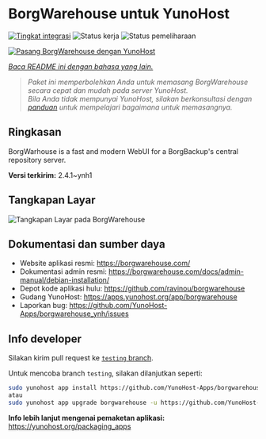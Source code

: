 <!--
N.B.: README ini dibuat secara otomatis oleh <https://github.com/YunoHost/apps/tree/master/tools/readme_generator>
Ini TIDAK boleh diedit dengan tangan.
-->

# BorgWarehouse untuk YunoHost

[![Tingkat integrasi](https://dash.yunohost.org/integration/borgwarehouse.svg)](https://ci-apps.yunohost.org/ci/apps/borgwarehouse/) ![Status kerja](https://ci-apps.yunohost.org/ci/badges/borgwarehouse.status.svg) ![Status pemeliharaan](https://ci-apps.yunohost.org/ci/badges/borgwarehouse.maintain.svg)

[![Pasang BorgWarehouse dengan YunoHost](https://install-app.yunohost.org/install-with-yunohost.svg)](https://install-app.yunohost.org/?app=borgwarehouse)

*[Baca README ini dengan bahasa yang lain.](./ALL_README.md)*

> *Paket ini memperbolehkan Anda untuk memasang BorgWarehouse secara cepat dan mudah pada server YunoHost.*  
> *Bila Anda tidak mempunyai YunoHost, silakan berkonsultasi dengan [panduan](https://yunohost.org/install) untuk mempelajari bagaimana untuk memasangnya.*

## Ringkasan

BorgWarhouse is a fast and modern WebUI for a BorgBackup's central repository server. 


**Versi terkirim:** 2.4.1~ynh1

## Tangkapan Layar

![Tangkapan Layar pada BorgWarehouse](./doc/screenshots/screenshot.png)

## Dokumentasi dan sumber daya

- Website aplikasi resmi: <https://borgwarehouse.com/>
- Dokumentasi admin resmi: <https://borgwarehouse.com/docs/admin-manual/debian-installation/>
- Depot kode aplikasi hulu: <https://github.com/ravinou/borgwarehouse>
- Gudang YunoHost: <https://apps.yunohost.org/app/borgwarehouse>
- Laporkan bug: <https://github.com/YunoHost-Apps/borgwarehouse_ynh/issues>

## Info developer

Silakan kirim pull request ke [`testing` branch](https://github.com/YunoHost-Apps/borgwarehouse_ynh/tree/testing).

Untuk mencoba branch `testing`, silakan dilanjutkan seperti:

```bash
sudo yunohost app install https://github.com/YunoHost-Apps/borgwarehouse_ynh/tree/testing --debug
atau
sudo yunohost app upgrade borgwarehouse -u https://github.com/YunoHost-Apps/borgwarehouse_ynh/tree/testing --debug
```

**Info lebih lanjut mengenai pemaketan aplikasi:** <https://yunohost.org/packaging_apps>

